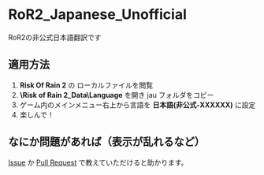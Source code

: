 # RoR2_Japanese_Unofficial
RoR2の非公式日本語翻訳です

## 適用方法

1. **Risk Of Rain 2** の ローカルファイルを閲覧
1. **\Risk of Rain 2_Data\Language** を開き jau フォルダをコピー
1. ゲーム内のメインメニュー右上から言語を **日本語(非公式-XXXXXX)** に設定
1. 楽しんで！

## なにか問題があれば（表示が乱れるなど）

[Issue](https://github.com/emtkmkk/RoR2_Japanese_Unofficial/issues) か [Pull Request](https://github.com/emtkmkk/RoR2_Japanese_Unofficial/pulls) で教えていただけると助かります。
